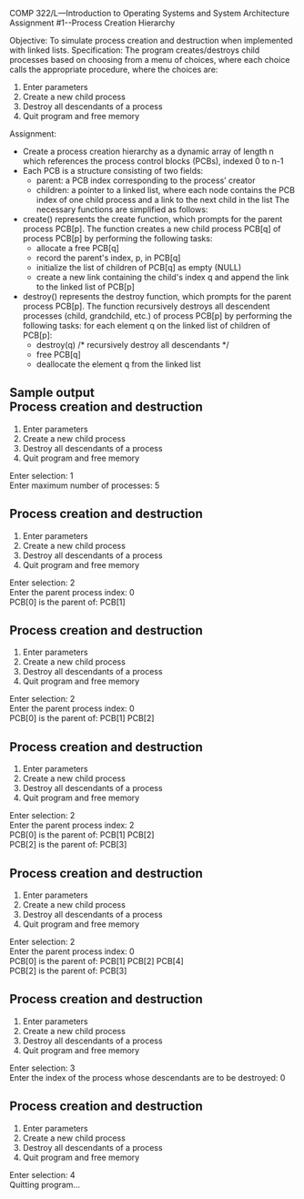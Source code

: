 COMP 322/L—Introduction to Operating Systems and System Architecture
Assignment #1--Process Creation Hierarchy

Objective:
To simulate process creation and destruction when implemented with linked lists.
Specification:
The program creates/destroys child processes based on choosing from a menu of choices, where each
choice calls the appropriate procedure, where the choices are:
1) Enter parameters
2) Create a new child process
3) Destroy all descendants of a process
4) Quit program and free memory

Assignment:
-  Create a process creation hierarchy as a dynamic array of length n which references the process
control blocks (PCBs), indexed 0 to n-1
- Each PCB is a structure consisting of two fields:
  - parent: a PCB index corresponding to the process’ creator
  - children: a pointer to a linked list, where each node contains the PCB index of one child
    process and a link to the next child in the list
The necessary functions are simplified as follows:
- create() represents the create function, which prompts for the parent process PCB[p]. The
function creates a new child process PCB[q] of process PCB[p] by performing the following
tasks:
  - allocate a free PCB[q]
  - record the parent's index, p, in PCB[q]
  - initialize the list of children of PCB[q] as empty (NULL)
  - create a new link containing the child's index q and append the link to the linked list
    of PCB[p]
- destroy() represents the destroy function, which prompts for the parent process PCB[p]. The
function recursively destroys all descendent processes (child, grandchild, etc.) of process
PCB[p] by performing the following tasks: for each element q on the linked list of children of
PCB[p]:
  - destroy(q) /* recursively destroy all descendants */
  - free PCB[q]
  - deallocate the element q from the linked list

Sample output  
Process creation and destruction
--------------------------------
1) Enter parameters
2) Create a new child process
3) Destroy all descendants of a process
4) Quit program and free memory

Enter selection: 1  
Enter maximum number of processes: 5   

Process creation and destruction  
--------------------------------
1) Enter parameters
2) Create a new child process
3) Destroy all descendants of a process
4) Quit program and free memory
   
Enter selection: 2  
Enter the parent process index: 0  
PCB[0] is the parent of: PCB[1]  
  
Process creation and destruction  
--------------------------------
1) Enter parameters
2) Create a new child process
3) Destroy all descendants of a process
4) Quit program and free memory
  
Enter selection: 2  
Enter the parent process index: 0  
PCB[0] is the parent of: PCB[1] PCB[2]  
  
Process creation and destruction  
--------------------------------
1) Enter parameters
2) Create a new child process
3) Destroy all descendants of a process
4) Quit program and free memory
  
Enter selection: 2   
Enter the parent process index: 2   
PCB[0] is the parent of: PCB[1] PCB[2]   
PCB[2] is the parent of: PCB[3]   
     
Process creation and destruction   
--------------------------------
1) Enter parameters
2) Create a new child process
3) Destroy all descendants of a process
4) Quit program and free memory
   
Enter selection: 2   
Enter the parent process index: 0   
PCB[0] is the parent of: PCB[1] PCB[2] PCB[4]   
PCB[2] is the parent of: PCB[3]   
    
Process creation and destruction   
--------------------------------
1) Enter parameters
2) Create a new child process
3) Destroy all descendants of a process
4) Quit program and free memory
    
Enter selection: 3   
Enter the index of the process whose descendants are to be destroyed: 0   
    
Process creation and destruction    
--------------------------------
1) Enter parameters
2) Create a new child process
3) Destroy all descendants of a process
4) Quit program and free memory
    
Enter selection: 4   
Quitting program...     

